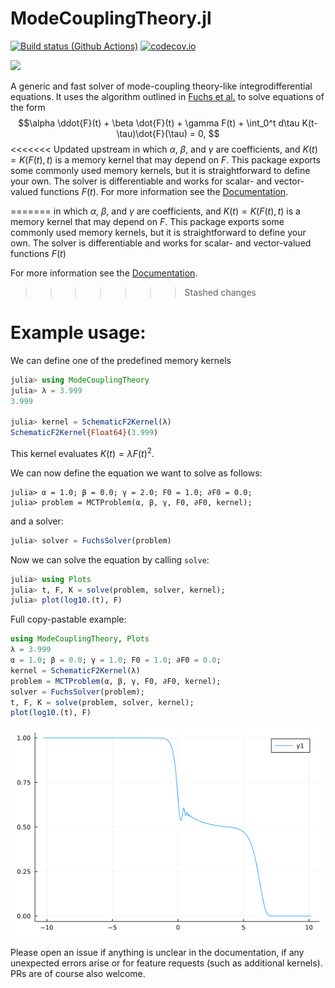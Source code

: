 # ModeCouplingTheory.jl
[![Build status (Github Actions)](https://github.com/IlianPihlajamaa/ModeCouplingTheory.jl/workflows/CI/badge.svg)](https://github.com/IlianPihlajamaa/ModeCouplingTheory.jl/actions)
[![codecov.io](http://codecov.io/github/IlianPihlajamaa/ModeCouplingTheory.jl/coverage.svg?branch=main)](http://codecov.io/github/IlianPihlajamaa/ModeCouplingTheory.jl?branch=main)
<!--- [![](https://img.shields.io/badge/docs-stable-blue.svg)](https://IlianPihlajamaa.github.io/ModeCouplingTheory.jl/stable)-->
[![](https://img.shields.io/badge/docs-dev-blue.svg)](https://IlianPihlajamaa.github.io/ModeCouplingTheory.jl/dev)

A generic and fast solver of mode-coupling theory-like integrodifferential equations. It uses the algorithm outlined in [Fuchs et al.](https://iopscience.iop.org/article/10.1088/0953-8984/3/26/022/meta) to solve equations of the form
$$\alpha \ddot{F}(t) + \beta \dot{F}(t) + \gamma F(t) + \int_0^t d\tau K(t-\tau)\dot{F}(\tau) = 0, $$
<<<<<<< Updated upstream
in which $\alpha$, $\beta$, and $\gamma$ are coefficients, and $K(t) = K(F(t), t)$ is a memory kernel that may depend on $F$. This package exports some commonly used memory kernels, but it is straightforward to define your own. The solver is differentiable and works for scalar- and vector-valued functions $F(t)$. For more information see the [Documentation](https://IlianPihlajamaa.github.io/ModeCouplingTheory.jl/dev).

=======
in which $\alpha$, $\beta$, and $\gamma$ are coefficients, and $K(t) = K(F(t), t)$ is a memory kernel that may depend on $F$. This package exports some commonly used memory kernels, but it is straightforward to define your own. The solver is differentiable and works for scalar- and vector-valued functions $F(t)$

For more information see the [Documentation](https://IlianPihlajamaa.github.io/ModeCouplingTheory.jl/dev).
>>>>>>> Stashed changes

# Example usage:

We can define one of the predefined memory kernels 

```julia
julia> using ModeCouplingTheory
julia> λ = 3.999
3.999

julia> kernel = SchematicF2Kernel(λ)
SchematicF2Kernel{Float64}(3.999)
```
This kernel evaluates $K(t)=\lambda F(t)^2$.

We can now define the equation we want to solve as follows:

```
julia> α = 1.0; β = 0.0; γ = 2.0; F0 = 1.0; ∂F0 = 0.0;
julia> problem = MCTProblem(α, β, γ, F0, ∂F0, kernel);
```
and a solver:

```julia
julia> solver = FuchsSolver(problem)
```

Now we can solve the equation by calling `solve`:

```julia
julia> using Plots
julia> t, F, K = solve(problem, solver, kernel);
julia> plot(log10.(t), F)
```

Full copy-pastable example:

```julia
using ModeCouplingTheory, Plots
λ = 3.999
α = 1.0; β = 0.0; γ = 1.0; F0 = 1.0; ∂F0 = 0.0;
kernel = SchematicF2Kernel(λ)
problem = MCTProblem(α, β, γ, F0, ∂F0, kernel);
solver = FuchsSolver(problem);
t, F, K = solve(problem, solver, kernel);
plot(log10.(t), F)
```

![image](readmefig.png)

Please open an issue if anything is unclear in the documentation, if any unexpected errors arise or for feature requests (such as additional kernels). PRs are of course also welcome.